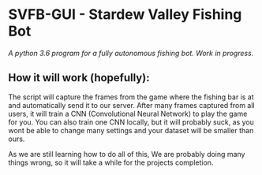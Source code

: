 # SVFB-GUI - Stardew Valley Fishing Bot
*A python 3.6 program for a fully autonomous fishing bot. Work in progress.*

## How it will work (hopefully):

The script will capture the frames from the game where the fishing bar is at and automatically send it to our server. After many frames captured from all users, it will train a CNN (Convolutional Neural Network) to play the game for you.
You can also train one CNN locally, but it will probably suck, as you wont be able to change many settings and your dataset will be smaller than ours.

As we are still learning how to do all of this, We are probably doing many things wrong, so it will take a while for the projects completion.
